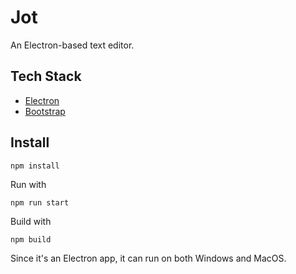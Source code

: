# Jot

An Electron-based text editor.

## Tech Stack

- [Electron](https://www.electronjs.org/)
- [Bootstrap](https://getbootstrap.com/)

## Install

`npm install`

Run with

`npm run start`

Build with

`npm build`

Since it's an Electron app, it can run on both Windows and MacOS.
